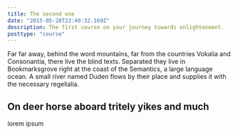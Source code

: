 ```yaml
---
title: The second one
date: "2015-05-28T22:40:32.169Z"
description: The first course on your journey towards enlightenment.
posttype: "course"
---
```


Far far away, behind the word mountains, far from the countries Vokalia and
Consonantia, there live the blind texts. Separated they live in Bookmarksgrove
right at the coast of the Semantics, a large language ocean. A small river named
Duden flows by their place and supplies it with the necessary regelialia.

## On deer horse aboard tritely yikes and much

lorem ipsum 

